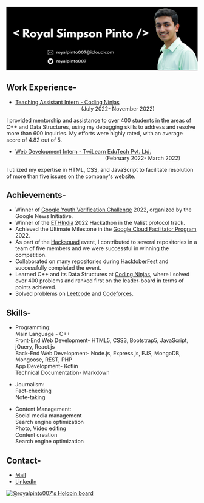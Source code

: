 ![Header Image- Royal Simpson Pinto](readme-header.png)

## Work Experience-

- [Teaching Assistant Intern - Coding Ninjas](https://bit.ly/3uTdJxv)             &nbsp; &nbsp; &nbsp; &nbsp; &nbsp; &nbsp; &nbsp;      &nbsp; &nbsp; &nbsp;    &nbsp; &nbsp; &nbsp; &nbsp; &nbsp; &nbsp; &nbsp; &nbsp; &nbsp; &nbsp; &nbsp; &nbsp; &nbsp; &nbsp; &nbsp; &nbsp;   &nbsp; &nbsp; &nbsp; &nbsp; &nbsp; &nbsp; &nbsp; &nbsp; &nbsp; &nbsp; &nbsp; &nbsp; &nbsp; &nbsp; &nbsp; &nbsp; &nbsp; &nbsp; &nbsp; &nbsp; &nbsp; &nbsp;           (July 2022- November 2022)

I provided mentorship and assistance to over 400 students in the areas of C++ and Data Structures, using my debugging skills to address and resolve more than 600 inquiries. My efforts were highly rated, with an average score of 4.82 out of 5.

- [Web Development Intern - TwiLearn EduTech Pvt. Ltd.](https://bit.ly/3V3xgFY)  &nbsp; &nbsp; &nbsp; &nbsp; &nbsp; &nbsp; &nbsp; &nbsp; &nbsp; &nbsp;  &nbsp;   &nbsp; &nbsp; &nbsp; &nbsp; &nbsp; &nbsp; &nbsp; &nbsp; &nbsp; &nbsp; &nbsp; &nbsp; &nbsp; &nbsp; &nbsp; &nbsp;   &nbsp; &nbsp; &nbsp; &nbsp; &nbsp; &nbsp; &nbsp; &nbsp; &nbsp;  &nbsp;  &nbsp; &nbsp; &nbsp; &nbsp; &nbsp; &nbsp; &nbsp; &nbsp; (February 2022- March 2022)

I utilized my expertise in HTML, CSS, and JavaScript to facilitate resolution of more than five issues on the company's website.
</pre>


## Achievements-

- Winner of [Google Youth Verification Challenge](https://bit.ly/3HAjoQF) 2022, organized by the Google News Initiative.
- Winner of the [ETHIndia](https://bit.ly/3YpORej) 2022 Hackathon in the Valist protocol track.
- Achieved the Ultimate Milestone in the [Google Cloud Facilitator Program](https://bit.ly/3W32JcH) 2022.
- As part of the [Hacksquad](https://bit.ly/3FSwasv) event, I contributed to several repositories in a team of five members and we were successful in winning the competition.
- Collaborated on many repositories during [HacktoberFest](https://bit.ly/3BDLUgq) and successfully completed the event.
- Learned C++ and its Data Structures at [Coding Ninjas](https://bit.ly/3VXv58i), where I solved over 400 problems and ranked first on the leader-board in terms of points achieved.
- Solved problems on [Leetcode](https://leetcode.com/royalpinto007/) and [Codeforces](https://codeforces.com/profile/royalpinto007).

## Skills-

- Programming:
<br/> Main Language - C++
<br/> Front-End Web Development- HTML5, CSS3, Bootstrap5, JavaScript, jQuery, React.js
<br/> Back-End Web Development- Node.js, Express.js, EJS, MongoDB, Mongoose, REST, PHP
<br/> App Development- Kotlin
<br/> Technical Documentation- Markdown

- Journalism:
<br/> Fact-checking
<br/> Note-taking

- Content Management:
<br/> Social media management
<br/> Search engine optimization
<br/> Photo, Video editing
<br/> Content creation
<br/> Search engine optimization

## Contact-

- [Mail](mailto:royalpinto007@icloud.com)
- [LinkedIn](https://linkedin.com/in/royalpinto007)

[![@royalpinto007's Holopin board](https://holopin.me/royalpinto007)](https://holopin.io/@royalpinto007)
